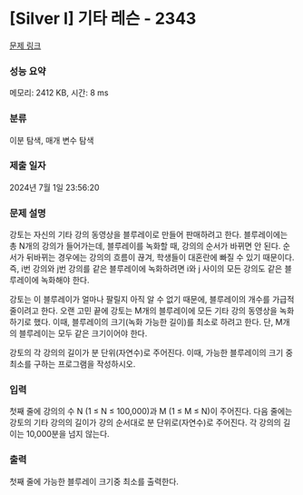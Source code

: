 # [Silver I] 기타 레슨 - 2343 

[문제 링크](https://www.acmicpc.net/problem/2343) 

### 성능 요약

메모리: 2412 KB, 시간: 8 ms

### 분류

이분 탐색, 매개 변수 탐색

### 제출 일자

2024년 7월 1일 23:56:20

### 문제 설명

<p>강토는 자신의 기타 강의 동영상을 블루레이로 만들어 판매하려고 한다. 블루레이에는 총 N개의 강의가 들어가는데, 블루레이를 녹화할 때, 강의의 순서가 바뀌면 안 된다. 순서가 뒤바뀌는 경우에는 강의의 흐름이 끊겨, 학생들이 대혼란에 빠질 수 있기 때문이다. 즉, i번 강의와 j번 강의를 같은 블루레이에 녹화하려면 i와 j 사이의 모든 강의도 같은 블루레이에 녹화해야 한다.</p>

<p>강토는 이 블루레이가 얼마나 팔릴지 아직 알 수 없기 때문에, 블루레이의 개수를 가급적 줄이려고 한다. 오랜 고민 끝에 강토는 M개의 블루레이에 모든 기타 강의 동영상을 녹화하기로 했다. 이때, 블루레이의 크기(녹화 가능한 길이)를 최소로 하려고 한다. 단, M개의 블루레이는 모두 같은 크기이어야 한다.</p>

<p>강토의 각 강의의 길이가 분 단위(자연수)로 주어진다. 이때, 가능한 블루레이의 크기 중 최소를 구하는 프로그램을 작성하시오.</p>

### 입력 

 <p>첫째 줄에 강의의 수 N (1 ≤ N ≤ 100,000)과 M (1 ≤ M ≤ N)이 주어진다. 다음 줄에는 강토의 기타 강의의 길이가 강의 순서대로 분 단위로(자연수)로 주어진다. 각 강의의 길이는 10,000분을 넘지 않는다.</p>

### 출력 

 <p>첫째 줄에 가능한 블루레이 크기중 최소를 출력한다.</p>

